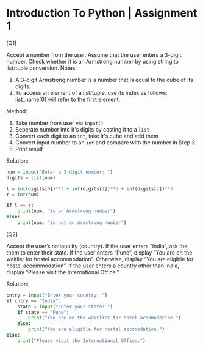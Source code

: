 # Introduction To Python | Assignment 1

[Q1]

Accept a number from the user. Assume that the user enters a 3-digit
number. Check whether it is an Armstrong number by using string to
list/tuple conversion.
Notes:
1. A 3-digit Armstrong number is a number that is equal to the cube of its
digits.
2. To access an element of a list/tuple, use its index as follows:
list_name[0] will refer to the first element.

Method:
1. Take number from user via `input()`
2. Seperate number into it's digits by casting it to a `list`
3. Convert each digit to an `int`, take it's cube and add them
4. Convert input number to an `int` and compare with the number in Step 3
5. Print result

Solution: 
```py
num = input("Enter a 3-digit number: ")
digits = list(num)

l = int(digits[0])**3 + int(digits[1])**3 + int(digits[2])**3
r = int(num)

if l == r:
    print(num, "is an Armstrong number")
else:
    print(num, "is not an Armstrong number")
```


[Q2]

Accept the user’s nationality (country). If the user enters “India”, ask the
them to enter their state. If the user enters “Pune”, display “You are on
the waitlist for hostel accommodation”. Otherwise, display “You are
eligible for hostel accommodation”. If the user enters a country other than
India, display “Please visit the International Office.”.


Solution:
```py
cntry = input("Enter your country: ")
if cntry == "India":
    state = input("Enter your state: ")
    if state == "Pune":
        print("You are on the waitlist for hotel accomodation.")
    else:
        print("You are eligible for hostel accomodation.")
else:
    print("Please visit the International Office.")
```

